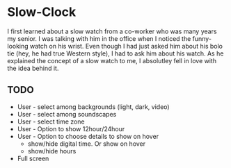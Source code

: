 # Slow-Clock

I first learned about a slow watch from a co-worker who was many years my senior. I was talking with him in the office when I noticed the funny-looking watch on his wrist. Even though I had just asked him about his bolo tie (hey, he had true Western style), I had to ask him about his watch. As he explained the concept of a slow watch to me, I absolutley fell in love with the idea behind it.

## TODO

- User - select among backgrounds (light, dark, video)
- User - select among soundscapes
- User - select time zone
- User - Option to show 12hour/24hour
- User - Option to choose details to show on hover 
    - show/hide digital time. Or show on hover
    - show/hide hours
- Full screen 
